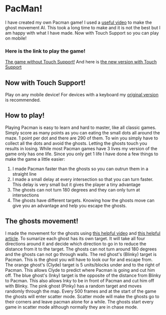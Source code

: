 # PacMan!

I have created my own Pacman game! I used a [useful video](https://www.youtube.com/watch?v=ataGotQ7ir8) to make the ghost movement AI. This took a long time to make and it is not the best but I am happy with what I have made. Now with Touch Support so you can play on mobile!

### Here is the link to play the game!
[The game without Touch Support!](https://reeledwarrior14.github.io/PacMan/)
And here is [the new version with Touch Support](https://reeledwarrior14.github.io/PacMan-with-Touch-Support/)

## Now with Touch Support!
Play on any mobile device! 
For devices with a keyboard my [original version](https://github.com/ReeledWarrior14/PacMan) is recommended.

## How to play!
Playing Pacman is easy to learn and hard to master, like all classic games. Simply score as many points as you can eating the small dots all around the maze. 1 point per dot and there are 290 of them. To win you simply have to collect all the dots and avoid the ghosts. Letting the ghosts touch you results in losing. While most Pacman games have 3 lives my version of the game only has one life. Since you only get 1 life I have done a few things to make the game a little easier:
1. I made Pacman faster than the ghosts so you can outrun them in a straight line
2. I made a small delay at every intersection so that you can turn faster. This delay is very small but it gives the player a tiny advantage
3. The ghosts can not turn 180 degrees and they can only turn at intersections
4. The ghosts have different targets. Knowing how the ghosts move can give you an advantage and help you escape the ghosts.

## The ghosts movement!
I made the movement for the ghosts using [this helpful video](https://www.youtube.com/watch?v=ataGotQ7ir8) and [this helpful article](https://gameinternals.com/understanding-pac-man-ghost-behavior). To sumarize each ghost has its own target. It will take all four directions around it and decide which direction to go in to reduce the distance from it to the target. The ghosts can not turn around 180 degrees and the ghosts can not go through walls. The red ghost's (Blinky) target is Pacman. This is the ghost you will have to look our for and escape from. The orange ghost's (Clyde) target is 5 units/blocks under and to the right of Pacman. This allows Clyde to predict where Pacman is going and cut him off. The blue ghost's (Inky) target is the opposite of the distance from Blinky to Pacman. This also allows Inky to be in front of Pacman and cut him off with Blinky. The pink ghost (Pinky) has a random target and moves randomly through the map. Every 500 frames and at the start of the game the ghosts will enter scatter mode. Scatter mode will make the ghosts go to their corners and leave pacman alone for a while. The ghosts start every game in scatter mode although normally they are in chase mode.
